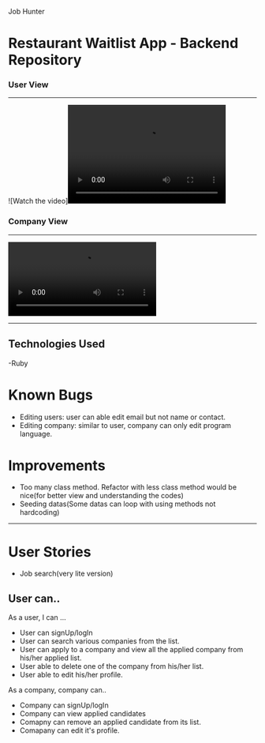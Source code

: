Job Hunter

# Restaurant Waitlist App - Backend Repository

### User View
---
![Watch the video]<video src="capture/company-view.mp4" width="320" height="200" controls preload></video>


### Company View
---
![Watch the video](capture/user-view.mp4 "Company experience")

---
## Technologies Used

-Ruby

# Known Bugs

- Editing users: user can able edit email  but not name or contact.
- Editing company: similar to user, company can only edit program language.

# Improvements

- Too many class method. Refactor with less class method would be nice(for better view and understanding the codes)
- Seeding datas(Some datas can loop with  using  methods not hardcoding)
--------------------------------------------------------------------------------

# User Stories

- Job search(very lite version)

## User can..

As a user, I can ...
- User can signUp/logIn
- User can search various companies from the list.
- User can apply to a company and view all the applied company from his/her applied list.
- User able to delete one of the company from his/her list.
- User able to edit his/her profile. 

As a company, company can..
- Company can signUp/logIn
- Company can view applied candidates 
- Comapny can remove an applied candidate from its list.
- Comapany can edit it's profile.